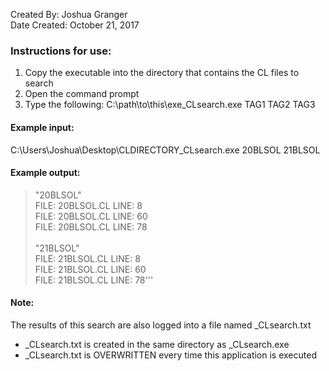 Created By:       Joshua Granger<br>
Date Created:     October 21, 2017

### Instructions for use:
  1. Copy the executable into the directory that contains the CL files to search
  2. Open the command prompt
  3. Type the following:
      C:\path\to\this\exe\_CLsearch.exe TAG1 TAG2 TAG3
      
#### Example input:
  C:\Users\Joshua\Desktop\CLDIRECTORY\_CLsearch.exe 20BLSOL 21BLSOL
  
#### Example output:
>"20BLSOL"<br>
>    FILE: 20BLSOL.CL    LINE: 8<br>
>    FILE: 20BLSOL.CL    LINE: 60<br>
>    FILE: 20BLSOL.CL    LINE: 78<br>
><br>
>"21BLSOL"<br>
>    FILE: 21BLSOL.CL    LINE: 8<br>
>    FILE: 21BLSOL.CL    LINE: 60<br>
>    FILE: 21BLSOL.CL    LINE: 78'''<br>
         
#### Note:
The results of this search are also logged into a file named _CLsearch.txt
* _CLsearch.txt is created in the same directory as _CLsearch.exe
* _CLsearch.txt is OVERWRITTEN every time this application is executed

